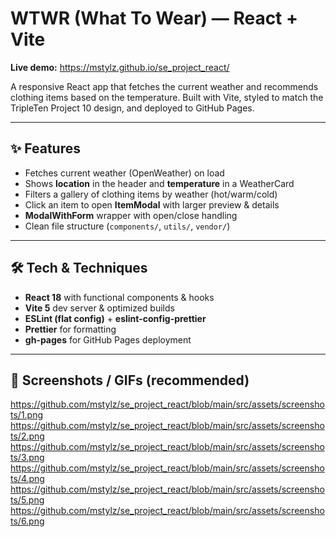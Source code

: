 # WTWR (What To Wear) — React + Vite

**Live demo:**
https://mstylz.github.io/se_project_react/

A responsive React app that fetches the current weather and recommends clothing items based on the temperature. Built with Vite, styled to match the TripleTen Project 10 design, and deployed to GitHub Pages.

---

## ✨ Features
- Fetches current weather (OpenWeather) on load
- Shows **location** in the header and **temperature** in a WeatherCard
- Filters a gallery of clothing items by weather (hot/warm/cold)
- Click an item to open **ItemModal** with larger preview & details
- **ModalWithForm** wrapper with open/close handling
- Clean file structure (`components/`, `utils/`, `vendor/`)

---

## 🛠 Tech & Techniques
- **React 18** with functional components & hooks  
- **Vite 5** dev server & optimized builds  
- **ESLint (flat config)** + **eslint-config-prettier**  
- **Prettier** for formatting  
- **gh-pages** for GitHub Pages deployment

---

## 📸 Screenshots / GIFs (recommended)
https://github.com/mstylz/se_project_react/blob/main/src/assets/screenshots/1.png
https://github.com/mstylz/se_project_react/blob/main/src/assets/screenshots/2.png
https://github.com/mstylz/se_project_react/blob/main/src/assets/screenshots/3.png
https://github.com/mstylz/se_project_react/blob/main/src/assets/screenshots/4.png
https://github.com/mstylz/se_project_react/blob/main/src/assets/screenshots/5.png
https://github.com/mstylz/se_project_react/blob/main/src/assets/screenshots/6.png

